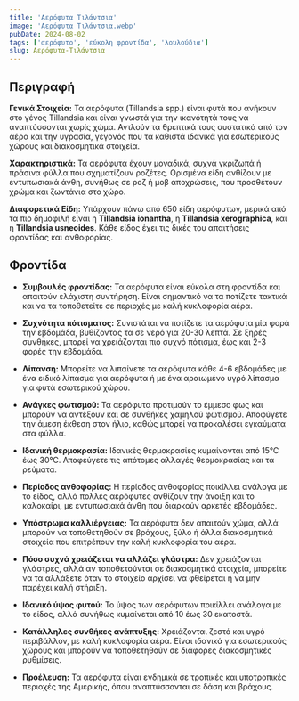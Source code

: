```yaml
---
title: 'Αερόφυτα Τιλάντσια'
image: 'Αερόφυτα Τιλάντσια.webp'
pubDate: 2024-08-02
tags: ['αερόφυτο', 'εύκολη φροντίδα', 'λουλούδια']
slug: Αερόφυτα-Τιλάντσια
---
```


**Περιγραφή**
----------------
**Γενικά Στοιχεία:**
Τα αερόφυτα (Tillandsia spp.) είναι φυτά που ανήκουν στο γένος Tillandsia και είναι γνωστά για την ικανότητά τους να αναπτύσσονται χωρίς χώμα. Αντλούν τα θρεπτικά τους συστατικά από τον αέρα και την υγρασία, γεγονός που τα καθιστά ιδανικά για εσωτερικούς χώρους και διακοσμητικά στοιχεία.

**Χαρακτηριστικά:**
Τα αερόφυτα έχουν μοναδικά, συχνά γκριζωπά ή πράσινα φύλλα που σχηματίζουν ροζέτες. Ορισμένα είδη ανθίζουν με εντυπωσιακά άνθη, συνήθως σε ροζ ή μοβ αποχρώσεις, που προσθέτουν χρώμα και ζωντάνια στο χώρο.

**Διαφορετικά Είδη:**
Υπάρχουν πάνω από 650 είδη αερόφυτων, μερικά από τα πιο δημοφιλή είναι η **Tillandsia ionantha**, η **Tillandsia xerographica**, και η **Tillandsia usneoides**. Κάθε είδος έχει τις δικές του απαιτήσεις φροντίδας και ανθοφορίας.

**Φροντίδα**
--------------

* **Συμβουλές φροντίδας:** Τα αερόφυτα είναι εύκολα στη φροντίδα και απαιτούν ελάχιστη συντήρηση. Είναι σημαντικό να τα ποτίζετε τακτικά και να τα τοποθετείτε σε περιοχές με καλή κυκλοφορία αέρα.

* **Συχνότητα πότισματος:** Συνιστάται να ποτίζετε τα αερόφυτα μία φορά την εβδομάδα, βυθίζοντας τα σε νερό για 20-30 λεπτά. Σε ξηρές συνθήκες, μπορεί να χρειάζονται πιο συχνό πότισμα, έως και 2-3 φορές την εβδομάδα.

* **Λίπανση:** Μπορείτε να λιπαίνετε τα αερόφυτα κάθε 4-6 εβδομάδες με ένα ειδικό λίπασμα για αερόφυτα ή με ένα αραιωμένο υγρό λίπασμα για φυτά εσωτερικού χώρου. 

* **Ανάγκες φωτισμού:** Τα αερόφυτα προτιμούν το έμμεσο φως και μπορούν να αντέξουν και σε συνθήκες χαμηλού φωτισμού. Αποφύγετε την άμεση έκθεση στον ήλιο, καθώς μπορεί να προκαλέσει εγκαύματα στα φύλλα. 

* **Ιδανική θερμοκρασία:** Ιδανικές θερμοκρασίες κυμαίνονται από 15°C έως 30°C. Αποφεύγετε τις απότομες αλλαγές θερμοκρασίας και τα ρεύματα. 

* **Περίοδος ανθοφορίας:** Η περίοδος ανθοφορίας ποικίλλει ανάλογα με το είδος, αλλά πολλές αερόφυτες ανθίζουν την άνοιξη και το καλοκαίρι, με εντυπωσιακά άνθη που διαρκούν αρκετές εβδομάδες. 

* **Υπόστρωμα καλλιέργειας:** Τα αερόφυτα δεν απαιτούν χώμα, αλλά μπορούν να τοποθετηθούν σε βράχους, ξύλο ή άλλα διακοσμητικά στοιχεία που επιτρέπουν την καλή κυκλοφορία του αέρα. 

* **Πόσο συχνά χρειάζεται να αλλάζει γλάστρα:** Δεν χρειάζονται γλάστρες, αλλά αν τοποθετούνται σε διακοσμητικά στοιχεία, μπορείτε να τα αλλάξετε όταν το στοιχείο αρχίσει να φθείρεται ή να μην παρέχει καλή στήριξη. 
* **Ιδανικό ύψος φυτού:** Το ύψος των αερόφυτων ποικίλλει ανάλογα με το είδος, αλλά συνήθως κυμαίνεται από 10 έως 30 εκατοστά. 

* **Κατάλληλες συνθήκες ανάπτυξης:** Χρειάζονται ζεστό και υγρό περιβάλλον, με καλή κυκλοφορία αέρα. Είναι ιδανικά για εσωτερικούς χώρους και μπορούν να τοποθετηθούν σε διάφορες διακοσμητικές ρυθμίσεις. 

* **Προέλευση:** Τα αερόφυτα είναι ενδημικά σε τροπικές και υποτροπικές περιοχές της Αμερικής, όπου αναπτύσσονται σε δάση και βράχους. 